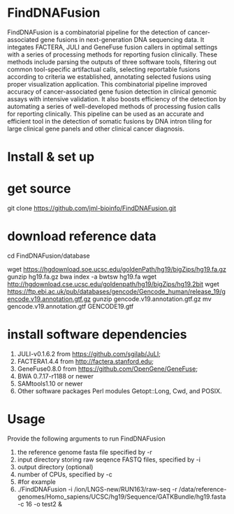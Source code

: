 # FindDNAFusion
FindDNAFusion is a combinatorial pipeline for the detection of cancer-associated gene fusions in next-generation DNA sequencing data. It integates FACTERA, JULI and GeneFuse fusion callers in optimal settings with a series of processing methods for reporting fusion clinically. These methods include parsing the outputs of three software tools, filtering out common tool-specific artifactual calls, selecting reportable fusions according to criteria we established, annotating selected fusions using proper visualization application. This combinatorial pipeline improved accuracy of cancer-associated gene fusion detection in clinical genomic assays with intensive validation. It also boosts efficiency of the detection by automating a series of well-developed methods of processing fusion calls for reporting clinically. This pipeline can be used as an accurate and efficient tool in the detection of somatic fusions by DNA intron tiling for large clinical gene panels and other clinical cancer diagnosis.
#
# Install & set up
# get source
git clone https://github.com/jml-bioinfo/FindDNAFusion.git
#
# download reference data 
cd FindDNAFusion/database

wget https://hgdownload.soe.ucsc.edu/goldenPath/hg19/bigZips/hg19.fa.gz
gunzip hg19.fa.gz
bwa index -a bwtsw hg19.fa
wget http://hgdownload.cse.ucsc.edu/goldenpath/hg19/bigZips/hg19.2bit
wget https://ftp.ebi.ac.uk/pub/databases/gencode/Gencode_human/release_19/gencode.v19.annotation.gtf.gz
gunzip gencode.v19.annotation.gtf.gz 
mv gencode.v19.annotation.gtf GENCODE19.gtf
#
# install software dependencies
1. JULI-v0.1.6.2 from https://github.com/sgilab/JuLI;
2. FACTERA1.4.4 from http://factera.stanford.edu;
3. GeneFuse0.8.0 from https://github.com/OpenGene/GeneFuse;
4. BWA 0.7.17-r1188 or newer
5. SAMtools1.10 or newer
6. Other software packages Perl modules Getopt::Long, Cwd, and POSIX.
# Usage
Provide the following arguments to run FindDNAFusion
1. the reference genome fasta file specified by -r
2. input directory storing raw seqence FASTQ files, specified by -i
3. output directory (optional)
4. number of CPUs, specified by -c
5. #for example
6. ./FindDNAFusion -i /ion/LNGS-new/RUN163/raw-seq -r /data/reference-genomes/Homo_sapiens/UCSC/hg19/Sequence/GATKBundle/hg19.fasta -c 16 -o test2 &
